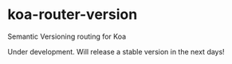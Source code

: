 # koa-router-version
Semantic Versioning routing for Koa

Under development. Will release a stable version in the next days!
